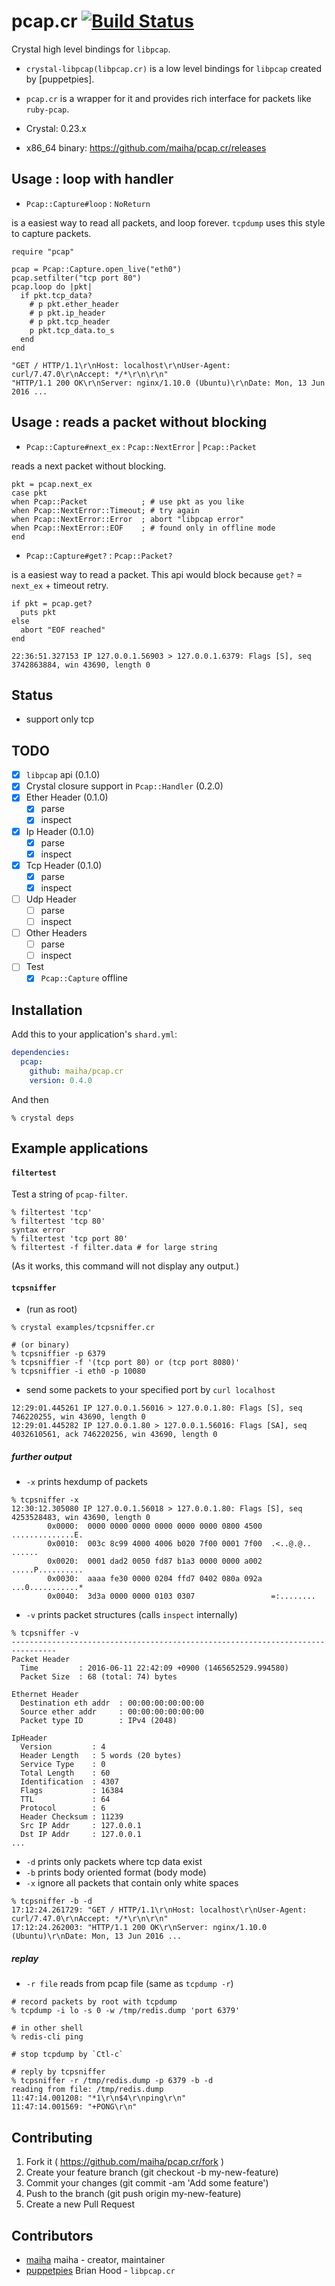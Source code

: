 # pcap.cr [![Build Status](https://travis-ci.org/maiha/pcap.cr.svg?branch=master)](https://travis-ci.org/maiha/pcap.cr)

Crystal high level bindings for `libpcap`.
- `crystal-libpcap(libpcap.cr)` is a low level bindings for `libpcap` created by [puppetpies].
- `pcap.cr` is a wrapper for it and provides rich interface for packets like `ruby-pcap`.

- Crystal: 0.23.x
- x86_64 binary: https://github.com/maiha/pcap.cr/releases

## Usage : loop with handler

- `Pcap::Capture#loop` : `NoReturn`

is a easiest way to read all packets, and loop forever.
`tcpdump` uses this style to capture packets.

```crystal
require "pcap"

pcap = Pcap::Capture.open_live("eth0")
pcap.setfilter("tcp port 80")
pcap.loop do |pkt|
  if pkt.tcp_data?
    # p pkt.ether_header
    # p pkt.ip_header
    # p pkt.tcp_header
    p pkt.tcp_data.to_s
  end
end
```

```
"GET / HTTP/1.1\r\nHost: localhost\r\nUser-Agent: curl/7.47.0\r\nAccept: */*\r\n\r\n"
"HTTP/1.1 200 OK\r\nServer: nginx/1.10.0 (Ubuntu)\r\nDate: Mon, 13 Jun 2016 ...
```

## Usage : reads a packet without blocking

- `Pcap::Capture#next_ex` : `Pcap::NextError` | `Pcap::Packet`

reads a next packet without blocking.

```crystal
pkt = pcap.next_ex
case pkt
when Pcap::Packet            ; # use pkt as you like
when Pcap::NextError::Timeout; # try again
when Pcap::NextError::Error  ; abort "libpcap error"
when Pcap::NextError::EOF    ; # found only in offline mode
end
```

- `Pcap::Capture#get?` : `Pcap::Packet?`

is a easiest way to read a packet. This api would block because `get?` = `next_ex` + timeout retry.

```crystal
if pkt = pcap.get?
  puts pkt
else
  abort "EOF reached"
end
```

```
22:36:51.327153 IP 127.0.0.1.56903 > 127.0.0.1.6379: Flags [S], seq 3742863884, win 43690, length 0
```

## Status

- support only tcp

## TODO

- [x] `libpcap` api (0.1.0)
- [x] Crystal closure support in `Pcap::Handler` (0.2.0)
- [x] Ether Header (0.1.0)
  - [x] parse
  - [x] inspect
- [x] Ip Header (0.1.0)
  - [x] parse
  - [x] inspect
- [x] Tcp Header (0.1.0)
  - [x] parse
  - [x] inspect
- [ ] Udp Header
  - [ ] parse
  - [ ] inspect
- [ ] Other Headers
  - [ ] parse
  - [ ] inspect
- [ ] Test
  - [x] `Pcap::Capture` offline

## Installation

Add this to your application's `shard.yml`:

```yaml
dependencies:
  pcap:
    github: maiha/pcap.cr
    version: 0.4.0
```
And then

```shell
% crystal deps
```

## Example applications

#### `filtertest`

Test a string of `pcap-filter`.

```shell
% filtertest 'tcp'
% filtertest 'tcp 80'
syntax error
% filtertest 'tcp port 80'
% filtertest -f filter.data # for large string
```

(As it works, this command will not display any output.)

#### `tcpsniffer`

- (run as root)

```shell
% crystal examples/tcpsniffer.cr

# (or binary)
% tcpsniffier -p 6379
% tcpsniffier -f '(tcp port 80) or (tcp port 8080)' 
% tcpsniffier -i eth0 -p 10080
```

- send some packets to your specified port by `curl localhost` 

```
12:29:01.445261 IP 127.0.0.1.56016 > 127.0.0.1.80: Flags [S], seq 746220255, win 43690, length 0
12:29:01.445282 IP 127.0.0.1.80 > 127.0.0.1.56016: Flags [SA], seq 4032610561, ack 746220256, win 43690, length 0
```

##### further output

- `-x` prints hexdump of packets

```shell
% tcpsniffer -x
12:30:12.305080 IP 127.0.0.1.56018 > 127.0.0.1.80: Flags [S], seq 4253528483, win 43690, length 0
        0x0000:  0000 0000 0000 0000 0000 0000 0800 4500  ..............E.
        0x0010:  003c 8c99 4000 4006 b020 7f00 0001 7f00  .<..@.@.. ......
        0x0020:  0001 dad2 0050 fd87 b1a3 0000 0000 a002  .....P..........
        0x0030:  aaaa fe30 0000 0204 ffd7 0402 080a 092a  ...0...........*
        0x0040:  3d3a 0000 0000 0103 0307                 =:........
```

- `-v` prints packet structures (calls `inspect` internally)

```shell
% tcpsniffer -v
--------------------------------------------------------------------------------
Packet Header
  Time         : 2016-06-11 22:42:09 +0900 (1465652529.994580)
  Packet Size  : 68 (total: 74) bytes

Ethernet Header
  Destination eth addr  : 00:00:00:00:00:00
  Source ether addr     : 00:00:00:00:00:00
  Packet type ID        : IPv4 (2048)

IpHeader
  Version         : 4
  Header Length   : 5 words (20 bytes)
  Service Type    : 0
  Total Length    : 60
  Identification  : 4307
  Flags           : 16384
  TTL             : 64
  Protocol        : 6
  Header Checksum : 11239
  Src IP Addr     : 127.0.0.1
  Dst IP Addr     : 127.0.0.1
...
```

- `-d` prints only packets where tcp data exist
- `-b` prints body oriented format (body mode)
- `-x` ignore all packets that contain only white spaces

```shell
% tcpsniffer -b -d
17:12:24.261729: "GET / HTTP/1.1\r\nHost: localhost\r\nUser-Agent: curl/7.47.0\r\nAccept: */*\r\n\r\n"
17:12:24.262003: "HTTP/1.1 200 OK\r\nServer: nginx/1.10.0 (Ubuntu)\r\nDate: Mon, 13 Jun 2016 ...
```

##### replay

- `-r file` reads from pcap file (same as `tcpdump -r`)

```shell
# record packets by root with tcpdump
% tcpdump -i lo -s 0 -w /tmp/redis.dump 'port 6379'

# in other shell
% redis-cli ping

# stop tcpdump by `Ctl-c`

# reply by tcpsniffer
% tcpsniffer -r /tmp/redis.dump -p 6379 -b -d
reading from file: /tmp/redis.dump
11:47:14.001208: "*1\r\n$4\r\nping\r\n"
11:47:14.001569: "+PONG\r\n"
```

## Contributing

1. Fork it ( https://github.com/maiha/pcap.cr/fork )
2. Create your feature branch (git checkout -b my-new-feature)
3. Commit your changes (git commit -am 'Add some feature')
4. Push to the branch (git push origin my-new-feature)
5. Create a new Pull Request

## Contributors

- [maiha](https://github.com/maiha) maiha - creator, maintainer
- [puppetpies](https://github.com/puppetpies) Brian Hood - `libpcap.cr`
